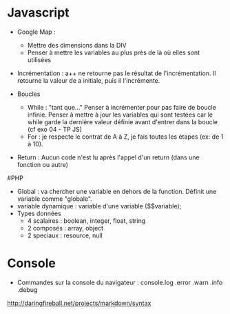 # Javascript

* Google Map : 
  * Mettre des dimensions dans la DIV
  * Penser à mettre les variables au plus près de là où elles sont utilisées

* Incrémentation : a++ ne retourne pas le résultat de l'incrémentation. Il retourne la valeur de a initiale, puis il l'incrémente.

* Boucles
  * While : "tant que…"
Penser à incrémenter pour pas faire de boucle infinie.
Penser à mettre à jour les variables qui sont testées car le while garde la dernière valeur définie avant d'entrer dans la boucle (cf exo 04 - TP JS) 
  * For : je respecte le contrat de A à Z, je fais toutes les étapes (ex: de 1 à 10).

* Return : Aucun code n'est lu après l'appel d'un return (dans une fonction ou autre)


#PHP
* Global : va chercher une variable en dehors de la function. Définit une variable comme "globale".
* variable dynamique : variable d'une variable ($$variable);
* Types données
  * 4 scalaires : boolean, integer, float, string
  * 2 composés : array, object
  * 2 speciaux : resource, null


# Console
* Commandes sur la console du navigateur : 
    console.log
            .error
            .warn
            .info
            .debug


http://daringfireball.net/projects/markdown/syntax
